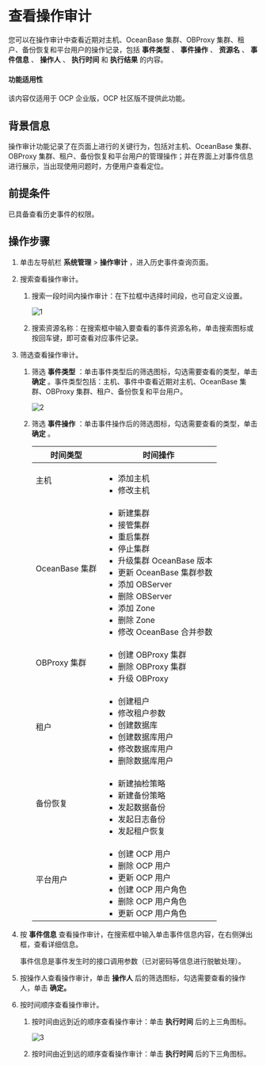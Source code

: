 查看操作审计
=========================

您可以在操作审计中查看近期对主机、OceanBase 集群、OBProxy 集群、租户、备份恢复和平台用户的操作记录，包括 **事件类型** 、 **事件操作** 、 **资源名** 、 **事件信息** 、 **操作人** 、 **执行时间** 和 **执行结果** 的内容。

<main id="notice" type='notice'>
<h4>功能适用性</h4>
<p>该内容仅适用于 OCP 企业版，OCP 社区版不提供此功能。</p>
</main>

背景信息
-------------------------

操作审计功能记录了在页面上进行的关键行为，包括对主机、OceanBase 集群、OBProxy 集群、租户、备份恢复和平台用户的管理操作；并在界面上对事件信息进行展示，当出现使用问题时，方便用户查看定位。

前提条件
-------------------------

已具备查看历史事件的权限。

操作步骤
-------------------------

1. 单击左导航栏 **系统管理** \> **操作审计** ，进入历史事件查询页面。

2. 搜索查看操作审计。

   1. 搜索一段时间内操作审计：在下拉框中选择时间段，也可自定义设置。

      ![1](https://help-static-aliyun-doc.aliyuncs.com/assets/img/zh-CN/4117590161/p225526.png)

   2. 搜索资源名称：在搜索框中输入要查看的事件资源名称，单击搜索图标或按回车键，即可查看对应事件记录。

3. 筛选查看操作审计。

   1. 筛选 **事件类型** ：单击事件类型后的筛选图标，勾选需要查看的类型，单击 **确定** 。事件类型包括：主机、事件中查看近期对主机、OceanBase 集群、OBProxy 集群、租户、备份恢复和平台用户。

      ![2](https://help-static-aliyun-doc.aliyuncs.com/assets/img/zh-CN/4117590161/p225530.png)

   2. 筛选 **事件操作** ：单击事件操作后的筛选图标，勾选需要查看的类型，单击 **确定** 。

      |    时间类型    |                                                                                                                                                                                                                                                                  时间操作                                                                                                                                                                                                                                                                   |
      |------------|-----------------------------------------------------------------------------------------------------------------------------------------------------------------------------------------------------------------------------------------------------------------------------------------------------------------------------------------------------------------------------------------------------------------------------------------------------------------------------------------------------------------------------------------|
      | 主机         | <ul><li>添加主机</li><li> 修改主机  </li></ul>  |
      | OceanBase 集群      | <ul><li>新建集群</li><li> 接管集群</li>   <li>重启集群</li><li> 停止集群 </li>  <li>升级集群 OceanBase 版本</li><li> 更新 OceanBase 集群参数  </li><li>添加 OBServer</li><li> 删除 OBServer  </li><li>添加 Zone</li><li> 删除 Zone   </li><li>修改 OceanBase 合并参数 </li></ul>   |
      | OBProxy 集群 | <ul><li>创建 OBProxy 集群</li><li> 删除 OBProxy 集群   </li><li> 升级 OBProxy </li></ul> |
      | 租户         | <ul><li>创建租户</li><li> 修改租户参数   </li><li>创建数据库</li><li>创建数据库用户   </li><li>修改数据库用户</li><li>删除数据库用户  </li></ul>    |
      | 备份恢复       | <ul><li>新建抽检策略</li><li> 新建备份策略   </li><li>发起数据备份</li><li>发起日志备份   </li><li>发起租户恢复  </li></ul>  |
      | 平台用户       | <ul><li>创建 OCP 用户</li><li>删除 OCP 用户   </li><li>更新 OCP 用户</li><li> 创建 OCP 用户角色   </li><li>删除 OCP 用户角色</li><li> 更新 OCP 用户角色   </li></ul> |

4. 按 **事件信息** 查看操作审计，在搜索框中输入单击事件信息内容，在右侧弹出框，查看详细信息。

   事件信息是事件发生时的接口调用参数（已对密码等信息进行脱敏处理）。

5. 按操作人查看操作审计，单击 **操作人** 后的筛选图标，勾选需要查看的操作人，单击 **确定。**

6. 按时间顺序查看操作审计。

   1. 按时间由远到近的顺序查看操作审计：单击 **执行时间** 后的上三角图标。

      ![3](https://help-static-aliyun-doc.aliyuncs.com/assets/img/zh-CN/4117590161/p225554.png)

   2. 按时间由近到远的顺序查看操作审计：单击 **执行时间** 后的下三角图标。
